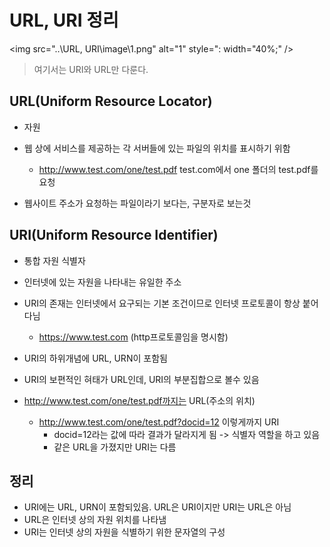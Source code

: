 # URL, URI 정리

<img src="..\URL, URI\image\1.png" alt="1" style=": width="40%;" />

> 여기서는 URI와 URL만 다룬다.

## URL(Uniform Resource Locator)

* 자원

* 웹 상에 서비스를 제공하는 각 서버들에 있는 파일의 위치를 표시하기 위함

  * http://www.test.com/one/test.pdf test.com에서 one 폴더의 test.pdf를 요청

* 웹사이트 주소가 요청하는 파일이라기 보다는, 구분자로 보는것

  

## URI(Uniform Resource Identifier)

* 통합 자원 식별자
* 인터넷에 있는 자원을 나타내는 유일한 주소
* URI의 존재는 인터넷에서 요구되는 기본 조건이므로 인터넷 프로토콜이 항상 붙어다님
  * https://www.test.com (http프로토콜임을 명시함)
* URI의 하위개념에 URL, URN이 포함됨

* URI의 보편적인 혀태가 URL인데, URI의 부분집합으로 볼수 있음
* http://www.test.com/one/test.pdf까지는 URL(주소의 위치)
  * http://www.test.com/one/test.pdf?docid=12 이렇게까지 URI
    * docid=12라는 값에 따라 결과가 달라지게 됨 -> 식별자 역할을 하고 있음
    * 같은 URL을 가졌지만 URI는 다름

## 정리 

* URI에는 URL, URN이 포함되있음. URL은 URI이지만 URI는 URL은 아님
* URL은 인터넷 상의 자원 위치를 나타냄
* URI는 인터넷 상의 자원을 식별하기 위한 문자열의 구성

